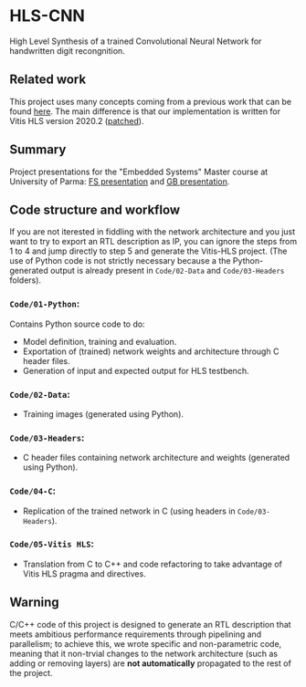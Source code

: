 # HLS-CNN
High Level Synthesis of a trained Convolutional Neural Network for handwritten digit recongnition.

## Related work
This project uses many concepts coming from a previous work that can be found [here](https://www.amiq.com/consulting/2018/12/14/how-to-implement-a-convolutional-neural-network-using-high-level-synthesis).
The main difference is that our implementation is written for Vitis HLS version 2020.2 ([patched](https://support.xilinx.com/s/article/76960?language=en_US)).

## Summary

Project presentations for the "Embedded Systems" Master course at University of Parma:
[FS presentation](HLS-CNN-presentation-FS.pdf) and [GB presentation](HLS-CNN-presentation-GB.pdf).

## Code structure and workflow

If you are not iterested in fiddling with the network architecture and you just want to try to export an RTL description as IP,
you can ignore the steps from 1 to 4 and jump directly to step 5 and generate the Vitis-HLS project.
(The use of Python code is not strictly necessary because a the Python-generated output is already present in
```Code/02-Data``` and ```Code/03-Headers``` folders).

### ```Code/01-Python```:

Contains Python source code to do:
-  Model definition, training and evaluation.
-  Exportation of (trained) network weights and architecture through C header files.
-  Generation of input and expected output for HLS testbench.

### ```Code/02-Data```:

-  Training images (generated using Python).

### ```Code/03-Headers```:

-  C header files containing network architecture and weights (generated using Python).

### ```Code/04-C```:

-  Replication of the trained network in C (using headers in ```Code/03-Headers```).

### ```Code/05-Vitis HLS```:

-  Translation from C to C++ and code refactoring to take advantage of Vitis HLS pragma and directives.

## Warning
C/C++ code of this project is designed to generate an RTL description that meets ambitious performance requirements through pipelining and parallelism;
to achieve this, we wrote specific and non-parametric code,
meaning that it non-trvial changes to the network architecture (such as adding or removing layers) are **not automatically** propagated to the rest of the project.
